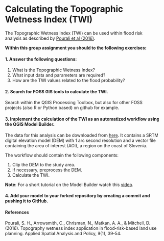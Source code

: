 # Calculating the Topographic Wetness Index (TWI)

The Topographic Wetness Index (TWI) can be used within flood risk analysis as described by [Pourali et al (2016)](https://idp.springer.com/authorize/casa?redirect_uri=https://link.springer.com/content/pdf/10.1007/s12061-014-9130-2.pdf&casa_token=556pHuCiUZQAAAAA:WO37dPPHnd7NObyhuElNhxtywKsM0oq7Z9WX6odYtXlU_oGh7VyPl4_blLJZXa4u8ztt05CSVIkqj_O_ku0). 

**Within this group assignment you should to the following exercises:**

#### 1. Answer the following questions:
  1. What is the Topographic Wetness Index? 
  2. What input data and parameters are required?
  3. How are the TWI values related to the flood probability?
  
#### 2. Search for FOSS GIS tools to calculate the TWI. 
Search within the QGIS Processing Toolbox, but also for other FOSS projects (also R or Python based) on github for example.


#### 3. Implement the calculation of the TWI as an automatized workflow using the QGIS Model Builder. 

The data for this analysis can be downloaded from [here](https://heibox.uni-heidelberg.de/f/d0392835aa3b43a7a676/). It contains a SRTM digital elevation model (DEM) with 1 arc second resolution and a vector file containing the area of interest (AOI), a region on the coast of Slovenia.  

The workflow should contain the following components:
1. Clip the DEM to the study area. 
2. If necessary, preprocess the DEM. 
2. Calculate the TWI. 

**Note:** For a short tutorial on the Model Builder watch this [video](https://www.youtube.com/watch?v=eZb5VLTc9-o&t=449s).

#### 4. Add your model to your forked repository by creating a commit and pushing it to GitHub. 


#### References

Pourali, S. H., Arrowsmith, C., Chrisman, N., Matkan, A. A., & Mitchell, D. (2016). Topography wetness index application in flood-risk-based land use planning. Applied Spatial Analysis and Policy, 9(1), 39-54.
